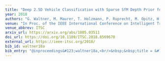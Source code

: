 ```yaml
---
title: "Deep 2.5D Vehicle Classification with Sparse SfM Depth Prior for Automated Toll Systems"
year: 2018
authors: "G. Waltner, M. Maurer, T. Holzmann, P. Ruprecht, M. Opitz, H. Possegger, F. Fraundorfer, H. Bischof"
venue: "In Proc. of the IEEE International Conference on Intelligent Transportation Systems"
venue_abbrev: ITSC
arxiv_url: https://arxiv.org/abs/1805.03511
doi_url: https://doi.org/10.1109/ITSC.2018.8569670
external_url: https://ieee-itsc.org/2018/
bib_id: waltner18a
bib_entry: "@inproceedings&#123;waltner18a,<br/>&nbsp;&nbsp;title = &#123;&#123;Deep 2.5D Vehicle Classification with Sparse SfM Depth Prior for Automated Toll Systems&#125;&#125;,<br/>&nbsp;&nbsp;author = &#123;Georg Waltner and Michael Maurer and Thomas Holzmann and Patrick Ruprecht and Michael Opitz and Horst Possegger and Friedrich Fraundorfer and Horst Bischof&#125;,<br/>&nbsp;&nbsp;booktitle = &#123;Proc. of the IEEE International Conference on Intelligent Transportation Systems (ITSC)&#125;,<br/>&nbsp;&nbsp;year = &#123;2018&#125;<br/>&#125;"
---
```

